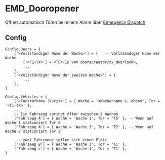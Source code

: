 # EMD_Dooropener

Öffnet automatisch Türen bei einem Alarm über [Emergency Dispatch](https://shop.loverp-scripts.de/package/4887641)

## Config

```
Config.Doors = {
    ['<Vollständiger Name der Wache>'] = {   -- Vollständiger Name der Wache
        ['<T1-TX>'] = <Tür-ID von doorscreator/ox_doorlock>,
        ...
    },
    ['<Vollständiger Name der zweiten Wache>'] = {
        ...
    },
}

Config.Vehicles = {
    ['<Funkrufname (kurz)>'] = { Wache = '<Wachenname s. oben>', Tor = '<T1-TX>' },
    ...
    -- Ein Fahrzeug springt öfter zwischen 2 Wachen
    ['Fahrzeug A'] = { Wache = 'Wache 1', Tor = 'T5' }, -- Wenn auf Wache 1 stationiert Tor 5
    ['Fahrzeug A'] = { Wache = 'Wache 2', Tor = 'T2' }, -- Wenn auf Wache 2 stationiert Tor 2
    
     -- zwei Fahrzeuge teilen sich einen Platz
    ['Fahrzeug B'] = { Wache = 'Wache 1', Tor = 'T1' },
    ['Fahrzeug c'] = { Wache = 'Wache 1', Tor = 'T1' },
}
```
